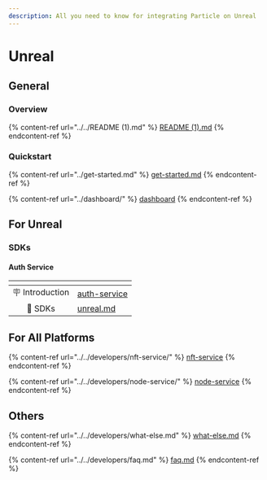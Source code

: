 ```yaml
---
description: All you need to know for integrating Particle on Unreal
---
```


# Unreal

## General

### Overview

{% content-ref url="../../README (1).md" %}
[README (1).md](<../../README (1).md>)
{% endcontent-ref %}

### Quickstart

{% content-ref url="../get-started.md" %}
[get-started.md](../get-started.md)
{% endcontent-ref %}

{% content-ref url="../dashboard/" %}
[dashboard](../dashboard/)
{% endcontent-ref %}

## For Unreal

### SDKs

#### Auth Service

<table data-view="cards"><thead><tr><th align="center"></th><th data-hidden data-card-target data-type="content-ref"></th></tr></thead><tbody><tr><td align="center">🪧 Introduction</td><td><a href="../../developers/auth-service/">auth-service</a></td></tr><tr><td align="center">📕 SDKs</td><td><a href="../../developers/auth-service/sdks/unreal.md">unreal.md</a></td></tr></tbody></table>

## For All Platforms

{% content-ref url="../../developers/nft-service/" %}
[nft-service](../../developers/nft-service/)
{% endcontent-ref %}

{% content-ref url="../../developers/node-service/" %}
[node-service](../../developers/node-service/)
{% endcontent-ref %}

## Others

{% content-ref url="../../developers/what-else.md" %}
[what-else.md](../../developers/what-else.md)
{% endcontent-ref %}

{% content-ref url="../../developers/faq.md" %}
[faq.md](../../developers/faq.md)
{% endcontent-ref %}
